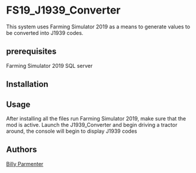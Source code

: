 # FS19_J1939_Converter
This system uses Farming Simulator 2019 as a means to generate values to be converted into J1939 codes.

## prerequisites
Farming Simulator 2019
SQL server

## Installation

## Usage
After installing all the files run Farming Simulator 2019, make sure that the mod is active. 
Launch the J1939_Converter and begin driving a tractor around, the console will begin to display J1939 codes

## Authors

[Billy Parmenter](https://github.com/billyParmenter)

